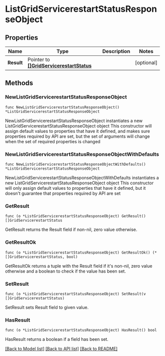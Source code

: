 # ListGridServicerestartStatusResponseObject

## Properties

Name | Type | Description | Notes
------------ | ------------- | ------------- | -------------
**Result** | Pointer to [**[]GridServicerestartStatus**](GridServicerestartStatus.md) |  | [optional] 

## Methods

### NewListGridServicerestartStatusResponseObject

`func NewListGridServicerestartStatusResponseObject() *ListGridServicerestartStatusResponseObject`

NewListGridServicerestartStatusResponseObject instantiates a new ListGridServicerestartStatusResponseObject object
This constructor will assign default values to properties that have it defined,
and makes sure properties required by API are set, but the set of arguments
will change when the set of required properties is changed

### NewListGridServicerestartStatusResponseObjectWithDefaults

`func NewListGridServicerestartStatusResponseObjectWithDefaults() *ListGridServicerestartStatusResponseObject`

NewListGridServicerestartStatusResponseObjectWithDefaults instantiates a new ListGridServicerestartStatusResponseObject object
This constructor will only assign default values to properties that have it defined,
but it doesn't guarantee that properties required by API are set

### GetResult

`func (o *ListGridServicerestartStatusResponseObject) GetResult() []GridServicerestartStatus`

GetResult returns the Result field if non-nil, zero value otherwise.

### GetResultOk

`func (o *ListGridServicerestartStatusResponseObject) GetResultOk() (*[]GridServicerestartStatus, bool)`

GetResultOk returns a tuple with the Result field if it's non-nil, zero value otherwise
and a boolean to check if the value has been set.

### SetResult

`func (o *ListGridServicerestartStatusResponseObject) SetResult(v []GridServicerestartStatus)`

SetResult sets Result field to given value.

### HasResult

`func (o *ListGridServicerestartStatusResponseObject) HasResult() bool`

HasResult returns a boolean if a field has been set.


[[Back to Model list]](../README.md#documentation-for-models) [[Back to API list]](../README.md#documentation-for-api-endpoints) [[Back to README]](../README.md)



